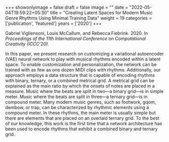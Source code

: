 +++
showonlyimage = false
draft = false
image = ""
date = "2022-05-04T19:59:22+05:30"
title = "Creating Latent Spaces for Modern Music Genre Rhythms Using Minimal Training Data"
weight = 19
categories = ['publication', 'featured']
years = ['2020']
+++

Gabriel Vigliensoni, Louis McCallum, and Rebecca Fiebrink. 2020. In _Proceedings of the 11th International Conference on Computational Creativity (ICCC’20)._

<!--more-->

In this paper, we present research on customizing a variational autoencoder (VAE) neural network to play with musical rhythms encoded within a latent space. To enable customization and personalization, the network can be trained with as few as one dozen MIDI clips with rhythms.
Additionally, our approach employs a data structure that is capable of encoding rhythms with binary, ternary, or a combined metrical grid. A metrical grid can be explained as the main ratio by which the onsets of notes are placed in a measure. Music where the beats are split in two—a binary grid—is in simple meter. Music where the beats are split in three—a ternary grid—is in compound meter. Many modern music genres, such as footwork, gqom, dembow, or trap, can be characterized by rhythmic elements using a compound meter. In these rhythms, the main meter is usually simple but there are elements that are placed on an overlaid ternary grid. To the best of our knowledge, this work is the first time that a network architecture has been used to encode rhythms that exhibit a combined binary and ternary grid.
